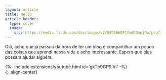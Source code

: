 ```yaml
---
layout: article
title: Hello
article_header:
  type: cover
  image:
    src: https://media.licdn.com/dms/image/v2/D4D16AQFtVvdSQopjNw/profile-displaybackgroundimage-shrink_350_1400/profile-displaybackgroundimage-shrink_350_1400/0/1701791430059?e=1737590400&v=beta&t=HsiVkdn1qkMVE-TaGMAOmpCnqR-octlLsYzimjbjc-E.png
---
```


Olá, acho que já passou da hora de ter um blog e compartilhar um pouco das coisas que aprendi nessa vida e acho interessante.
Espero que elas possam ajudar alguém.


<div>{%- include extensions/youtube.html id='gkTb9GP9lVI' -%}</div>{: .align-center}
